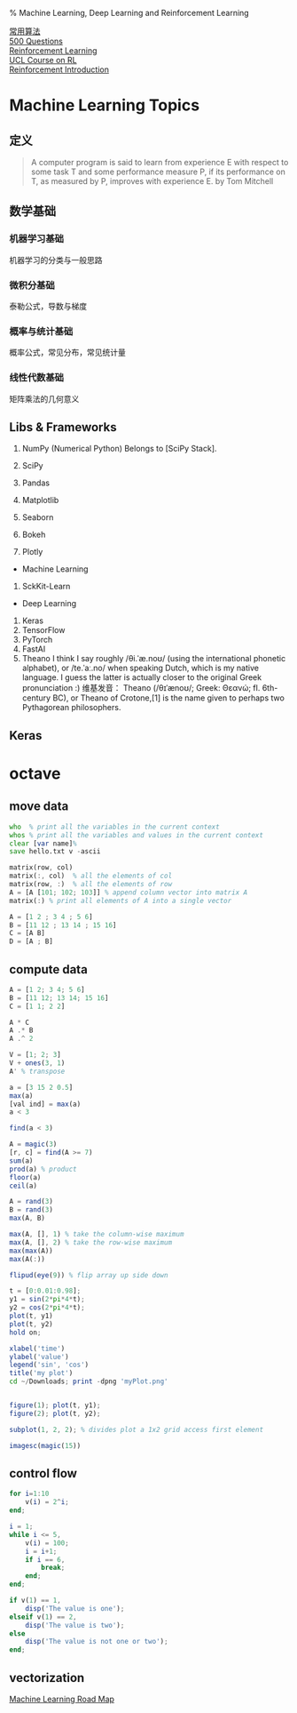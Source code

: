 % Machine Learning, Deep Learning and Reinforcement Learning
<link id="linkstyle" rel='stylesheet' href='css/markdown.css'/>

[常用算法](https://www.atatech.org/articles/86277)  
[500 Questions](https://github.com/scutan90/DeepLearning-500-questions)  
[Reinforcement Learning](https://github.com/dennybritz/reinforcement-learning)  
[UCL Course on RL](http://www0.cs.ucl.ac.uk/staff/d.silver/web/Teaching.html)  
[Reinforcement Introduction](http://incompleteideas.net/book/RLbook2018.pdf)


# Machine Learning Topics #

## 定义 ##

> A computer program is said to learn from experience E with respect to some task T and some performance measure P, if its performance
> on T, as measured by P, improves with experience E.
> by Tom Mitchell

## 数学基础 ##

### 机器学习基础 ###
机器学习的分类与一般思路

### 微积分基础 ###
泰勒公式，导数与梯度

### 概率与统计基础 ###
概率公式，常见分布，常见统计量

### 线性代数基础 ###
矩阵乘法的几何意义

## Libs & Frameworks ##

1. NumPy (Numerical Python)
   Belongs to [SciPy Stack].

2. SciPy

3. Pandas

4. Matplotlib

5. Seaborn

6. Bokeh

7. Plotly

* Machine Learning
1. SckKit-Learn

* Deep Learning
1. Keras
2. TensorFlow
3. PyTorch
4. FastAI
5. Theano
   I think I say roughly /θi.ˈæ.noʊ/ (using the international phonetic alphabet), or /te.ˈaː.no/ when
   speaking Dutch, which is my native language. I guess the latter is actually closer to the original Greek pronunciation :)
   维基发音：
   Theano (/θɪˈænoʊ/; Greek: Θεανώ; fl. 6th-century BC), or Theano of Crotone,[1] is the name given to perhaps two Pythagorean philosophers.

## Keras ##



# octave #

## move data ##

``` octave
who  % print all the variables in the current context
whos % print all the variables and values in the current context
clear [var name]%
save hello.txt v -ascii

matrix(row, col)
matrix(:, col)  % all the elements of col
matrix(row, :)  % all the elements of row
A = [A [101; 102; 103]] % append column vector into matrix A
matrix(:) % print all elements of A into a single vector

A = [1 2 ; 3 4 ; 5 6]
B = [11 12 ; 13 14 ; 15 16]
C = [A B]
D = [A ; B]
```

## compute data ##

``` octave
A = [1 2; 3 4; 5 6]
B = [11 12; 13 14; 15 16]
C = [1 1; 2 2]

A * C
A .* B
A .^ 2

V = [1; 2; 3]
V + ones(3, 1)
A' % transpose

a = [3 15 2 0.5]
max(a)
[val ind] = max(a)
a < 3

find(a < 3)

A = magic(3)
[r, c] = find(A >= 7)
sum(a)
prod(a) % product
floor(a)
ceil(a)

A = rand(3)
B = rand(3)
max(A, B)

max(A, [], 1) % take the column-wise maximum
max(A, [], 2) % take the row-wise maximum
max(max(A))
max(A(:))

flipud(eye(9)) % flip array up side down
```

``` octave
t = [0:0.01:0.98];
y1 = sin(2*pi*4*t);
y2 = cos(2*pi*4*t);
plot(t, y1)
plot(t, y2)
hold on;

xlabel('time')
ylabel('value')
legend('sin', 'cos')
title('my plot')
cd ~/Downloads; print -dpng 'myPlot.png'


figure(1); plot(t, y1);
figure(2); plot(t, y2);

subplot(1, 2, 2); % divides plot a 1x2 grid access first element

imagesc(magic(15))
```

## control flow ##

``` octave
for i=1:10
    v(i) = 2^i;
end;

i = 1;
while i <= 5,
    v(i) = 100;
    i = i+1;
    if i == 6,
        break;
    end;
end;

if v(1) == 1,
    disp('The value is one');
elseif v(1) == 2,
    disp('The value is two');
else
    disp('The value is not one or two');
end;

```

## vectorization ##

[Machine Learning Road Map](https://github.com/clone95/Virgilio)
